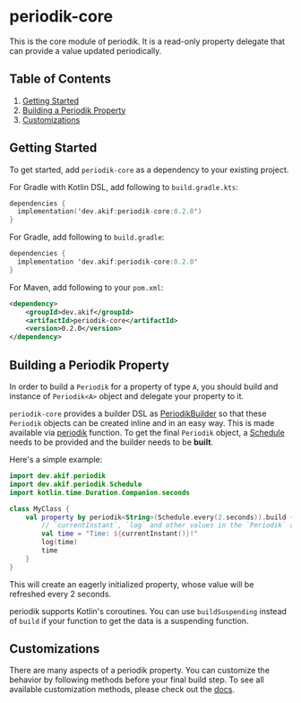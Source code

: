 # periodik-core

This is the core module of periodik. It is a read-only property delegate that can provide a value updated periodically.

## Table of Contents

1. [Getting Started](#getting-started)
2. [Building a Periodik Property](#building-a-periodik-property)
3. [Customizations](#customizations)

## Getting Started

To get started, add `periodik-core` as a dependency to your existing project.

For Gradle with Kotlin DSL, add following to `build.gradle.kts`:

```kotlin
dependencies {
  implementation('dev.akif:periodik-core:0.2.0')
}
```
For Gradle, add following to `build.gradle`:

```kotlin
dependencies {
  implementation 'dev.akif:periodik-core:0.2.0'
}
```
For Maven, add following to your `pom.xml`:

```xml
<dependency>
    <groupId>dev.akif</groupId>
    <artifactId>periodik-core</artifactId>
    <version>0.2.0</version>
</dependency>
```

## Building a Periodik Property

In order to build a `Periodik` for a property of type `A`, you should build and instance of `Periodik<A>` object and delegate your property to it.

`periodik-core` provides a builder DSL as [PeriodikBuilder](src/main/kotlin/dev/akif/periodik/PeriodikBuilder.kt) so that these `Periodik` objects can be created inline and in an easy way. This is made available via [periodik](src/main/kotlin/dev/akif/periodik.kt) function. To get the final `Periodik` object, a [Schedule](src/main/kotlin/dev/akif/periodik/Schedule.kt) needs to be provided and the builder needs to be **built**.

Here's a simple example:

```kotlin
import dev.akif.periodik
import dev.akif.periodik.Schedule
import kotlin.time.Duration.Companion.seconds

class MyClass {
    val property by periodik<String>(Schedule.every(2.seconds)).build {
        // `currentInstant`, `log` and other values in the `Periodik` are accessible!
        val time = "Time: ${currentInstant()}!"
        log(time)
        time
    }
}
```

This will create an eagerly initialized property, whose value will be refreshed every 2 seconds.

periodik supports Kotlin's coroutines. You can use `buildSuspending` instead of `build` if your function to get the data is a suspending function.

## Customizations

There are many aspects of a periodik property. You can customize the behavior by following methods before your final build step. To see all available customization methods, please check out the [docs](https://javadoc.io/doc/dev.akif/periodik-core/latest/dev.akif.periodik/-periodik-builder/index.html).
